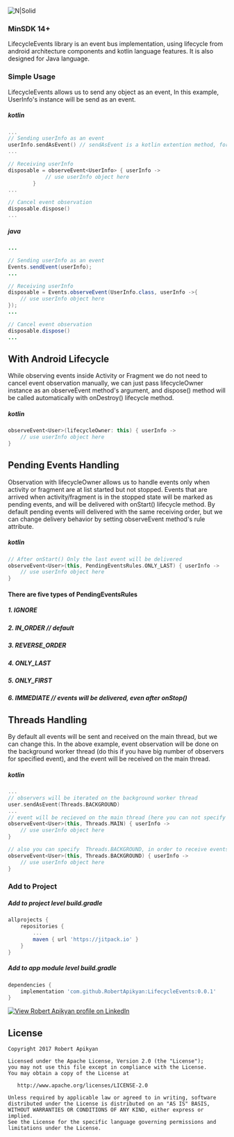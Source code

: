 ![N|Solid](https://github.com/RobertApikyan/LifecycleEvents/blob/master/Intro/intro.png?raw=true)

### MinSDK 14+
LifecycleEvents library is an event bus implementation, using lifecycle from android architecture components and kotlin language features.
It is also designed for Java language.
### Simple Usage
LifecycleEvents allows us to send any object as an event,
In this example, UserInfo's instance will be send as an event.
##### kotlin
```kotlin
...
// Sending userInfo as an event
userInfo.sendAsEvent() // sendAsEvent is a kotlin extention method, for java user Events.sendEvent(userInfo) mthod
...

// Receiving userInfo
disposable = observeEvent<UserInfo> { userInfo ->
            // use userInfo object here
        }
...

// Cancel event observation
disposable.dispose()
...
````
##### java
```java
...

// Sending userInfo as an event
Events.sendEvent(userInfo);
...

// Receiving userInfo
disposable = Events.observeEvent(UserInfo.class, userInfo ->{
	// use userInfo object here
});
...

// Cancel event observation
disposable.dispose()
...
````
## With Android Lifecycle
While observing events inside Activity or Fragment we do not need to cancel event observation manually, we can just pass lifecycleOwner instance as an observeEvent method's argument, and dispose() method will be called automatically with onDestroy() lifecycle method.
##### kotlin
```kotlin
observeEvent<User>(lifecycleOwner: this) { userInfo ->
    // use userInfo object here
}
```
## Pending Events Handling
Observation with lifecycleOwner allows us to handle events only when activity or fragment are at list started but not stopped.
Events that are arrived when activity/fragment is in the stopped state will be marked as pending events, and will be delivered
with onStart() lifecycle method. By default pending events will delivered with the same receiving order,
but we can change delivery behavior by setting observeEvent method's rule attribute.
##### kotlin
```kotlin
// After onStart() Only the last event will be delivered
observeEvent<User>(this, PendingEventsRules.ONLY_LAST) { userInfo ->
    // use userInfo object here
}
```
#### There are five types of PendingEventsRules
##### 1. IGNORE
##### 2. IN_ORDER // default
##### 3. REVERSE_ORDER
##### 4. ONLY_LAST
##### 5. ONLY_FIRST
##### 6. IMMEDIATE // events will be delivered, even after onStop()

## Threads Handling
By default all events will be sent and received on the main thread, but we can change this.
In the above example, event observation will be done on the background worker thread (do this if you have big number of observers for specified event),
and the event will be received on the main thread.
##### kotlin
```kotlin
...
// observers will be iterated on the background worker thread
user.sendAsEvent(Threads.BACKGROUND)
...
// event will be recieved on the main thread (here you can not specify Threads.MAIN, it is the default value)
observeEvent<User>(this, Threads.MAIN) { userInfo ->
    // use userInfo object here
}

// also you can specify  Threads.BACKGROUND, in order to receive events on the background worker thread
observeEvent<User>(this, Threads.BACKGROUND) { userInfo ->
    // use userInfo object here
}
```
### Add to Project
##### Add to project level build.gradle
```groovy
allprojects {
    repositories {
        ...
        maven { url 'https://jitpack.io' }
    }
}
```
##### Add to app module level build.gradle
```groovy
dependencies {
    implementation 'com.github.RobertApikyan:LifecycleEvents:0.0.1'
}
```



[![View Robert Apikyan profile on LinkedIn](https://www.linkedin.com/img/webpromo/btn_viewmy_160x33.png)](https://www.linkedin.com/in/robert-apikyan-24b915130/)

License
-------

    Copyright 2017 Robert Apikyan

    Licensed under the Apache License, Version 2.0 (the "License");
    you may not use this file except in compliance with the License.
    You may obtain a copy of the License at

       http://www.apache.org/licenses/LICENSE-2.0

    Unless required by applicable law or agreed to in writing, software
    distributed under the License is distributed on an "AS IS" BASIS,
    WITHOUT WARRANTIES OR CONDITIONS OF ANY KIND, either express or implied.
    See the License for the specific language governing permissions and
    limitations under the License.
